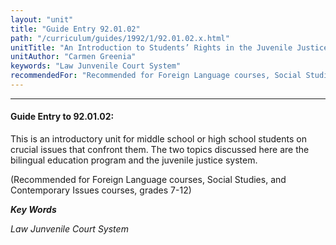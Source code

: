 ```yaml
---
layout: "unit"
title: "Guide Entry 92.01.02"
path: "/curriculum/guides/1992/1/92.01.02.x.html"
unitTitle: "An Introduction to Students’ Rights in the Juvenile Justice System: Lesson Plan and Information"
unitAuthor: "Carmen Greenia"
keywords: "Law Junvenile Court System"
recommendedFor: "Recommended for Foreign Language courses, Social Studies, and Contemporary Issues courses, grades 7-12"
---
```

<body>
<hr/>
<h4>
Guide Entry to 92.01.02:
</h4>
This is an introductory unit for middle school or high school students on crucial issues that confront them. The two topics discussed here are the bilingual education program and the juvenile justice system.
<p>
(Recommended for Foreign Language courses, Social Studies, and Contemporary Issues courses, grades 7-12)
</p>
<p>
<b>
<i>
Key Words
</i>
</b>
<br/>
</p>
<p>
<i>
Law Junvenile Court System
</i>
</p>
</body>